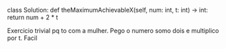 class Solution:
    def theMaximumAchievableX(self, num: int, t: int) -> int:
        return num + 2 * t

Exercicio trivial pq to com a mulher. Pego o numero somo dois e multiplico por t. Facil